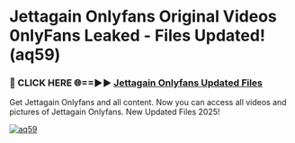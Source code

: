 # Jettagain Onlyfans Original Videos 0nlyFans Leaked - Files Updated! (aq59)

<h3>🔴 CLICK HERE 🌐==►► <a href="https://tinyurl.com/2m67pmp6" rel="nofollow">Jettagain Onlyfans Updated Files</a></h3>

Get Jettagain Onlyfans and all content. Now you can access all videos and pictures of Jettagain Onlyfans. New Updated Files 2025!

[![aq59](https://i.imgur.com/H4QAA4z.gif)](https://tinyurl.com/2m67pmp6)